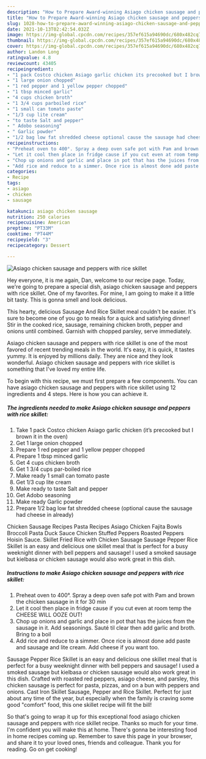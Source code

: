 ```yaml
---
description: "How to Prepare Award-winning Asiago chicken sausage and peppers with rice skillet"
title: "How to Prepare Award-winning Asiago chicken sausage and peppers with rice skillet"
slug: 1028-how-to-prepare-award-winning-asiago-chicken-sausage-and-peppers-with-rice-skillet
date: 2021-10-13T02:42:54.032Z
image: https://img-global.cpcdn.com/recipes/357ef615a94690dc/680x482cq70/asiago-chicken-sausage-and-peppers-with-rice-skillet-recipe-main-photo.jpg
thumbnail: https://img-global.cpcdn.com/recipes/357ef615a94690dc/680x482cq70/asiago-chicken-sausage-and-peppers-with-rice-skillet-recipe-main-photo.jpg
cover: https://img-global.cpcdn.com/recipes/357ef615a94690dc/680x482cq70/asiago-chicken-sausage-and-peppers-with-rice-skillet-recipe-main-photo.jpg
author: Landon Long
ratingvalue: 4.8
reviewcount: 43405
recipeingredient:
- "1 pack Costco chicken Asiago garlic chicken its precooked but I brown it in the oven"
- "1 large onion chopped"
- "1 red pepper and 1 yellow pepper chopped"
- "1 tbsp minced garlic"
- "4 cups chicken broth"
- "1 3/4 cups parboiled rice"
- "1 small can tomato paste"
- "1/3 cup lite cream"
- "to taste Salt and pepper"
- " Adobo seasoning"
- " Garlic powder"
- "1/2 bag low fat shredded cheese optional cause the sausage had cheese in already"
recipeinstructions:
- "Preheat oven to 400°. Spray a deep oven safe pot with Pam and brown the chicken sausage in it for 30 min"
- "Let it cool then place in fridge cause if you cut even at room temp the CHEESE WILL OOZE OUT!"
- "Chop up onions and garlic and place in pot that has the juices from the sausage in it. Add seasonings. Sauté til clear then add garlic and broth. Bring to a boil"
- "Add rice and reduce to a simmer. Once rice is almost done add paste and sausage and lite cream. Add cheese if you want too."
categories:
- Recipe
tags:
- asiago
- chicken
- sausage

katakunci: asiago chicken sausage 
nutrition: 250 calories
recipecuisine: American
preptime: "PT33M"
cooktime: "PT44M"
recipeyield: "3"
recipecategory: Dessert

---
```



![Asiago chicken sausage and peppers with rice skillet](https://img-global.cpcdn.com/recipes/357ef615a94690dc/680x482cq70/asiago-chicken-sausage-and-peppers-with-rice-skillet-recipe-main-photo.jpg)

Hey everyone, it is me again, Dan, welcome to our recipe page. Today, we're going to prepare a special dish, asiago chicken sausage and peppers with rice skillet. One of my favorites. For mine, I am going to make it a little bit tasty. This is gonna smell and look delicious.

This hearty, delicious Sausage And Rice Skillet meal couldn&#39;t be easier. It&#39;s sure to become one of you go to meals for a quick and satisfying dinner! Stir in the cooked rice, sausage, remaining chicken broth, pepper and onions until combined. Garnish with chopped parsley, serve immediately.

Asiago chicken sausage and peppers with rice skillet is one of the most favored of recent trending meals in the world. It's easy, it is quick, it tastes yummy. It is enjoyed by millions daily. They are nice and they look wonderful. Asiago chicken sausage and peppers with rice skillet is something that I've loved my entire life.


To begin with this recipe, we must first prepare a few components. You can have asiago chicken sausage and peppers with rice skillet using 12 ingredients and 4 steps. Here is how you can achieve it.

<!--inarticleads1-->

##### The ingredients needed to make Asiago chicken sausage and peppers with rice skillet:

1. Take 1 pack Costco chicken Asiago garlic chicken (it’s precooked but I brown it in the oven)
1. Get 1 large onion chopped
1. Prepare 1 red pepper and 1 yellow pepper chopped
1. Prepare 1 tbsp minced garlic
1. Get 4 cups chicken broth
1. Get 1 3/4 cups par-boiled rice
1. Make ready 1 small can tomato paste
1. Get 1/3 cup lite cream
1. Make ready to taste Salt and pepper
1. Get  Adobo seasoning
1. Make ready  Garlic powder
1. Prepare 1/2 bag low fat shredded cheese (optional cause the sausage had cheese in already)


Chicken Sausage Recipes Pasta Recipes Asiago Chicken Fajita Bowls Broccoli Pasta Duck Sauce Chicken Stuffed Peppers Roasted Peppers Hoisin Sauce. Skillet Fried Rice with Chicken Sausage Sausage Pepper Rice Skillet is an easy and delicious one skillet meal that is perfect for a busy weeknight dinner with bell peppers and sausage! I used a smoked sausage but kielbasa or chicken sausage would also work great in this dish. 

<!--inarticleads2-->

##### Instructions to make Asiago chicken sausage and peppers with rice skillet:

1. Preheat oven to 400°. Spray a deep oven safe pot with Pam and brown the chicken sausage in it for 30 min
1. Let it cool then place in fridge cause if you cut even at room temp the CHEESE WILL OOZE OUT!
1. Chop up onions and garlic and place in pot that has the juices from the sausage in it. Add seasonings. Sauté til clear then add garlic and broth. Bring to a boil
1. Add rice and reduce to a simmer. Once rice is almost done add paste and sausage and lite cream. Add cheese if you want too.


Sausage Pepper Rice Skillet is an easy and delicious one skillet meal that is perfect for a busy weeknight dinner with bell peppers and sausage! I used a smoked sausage but kielbasa or chicken sausage would also work great in this dish. Crafted with roasted red peppers, asiago cheese, and parsley, this chicken sausage is perfect for pasta, pizzas, and on a bun with peppers and onions. Cast Iron Skillet Sausage, Pepper and Rice Skillet. Perfect for just about any time of the year, but especially when the family is craving some good &#34;comfort&#34; food, this one skillet recipe will fit the bill! 

So that's going to wrap it up for this exceptional food asiago chicken sausage and peppers with rice skillet recipe. Thanks so much for your time. I'm confident you will make this at home. There's gonna be interesting food in home recipes coming up. Remember to save this page in your browser, and share it to your loved ones, friends and colleague. Thank you for reading. Go on get cooking!
